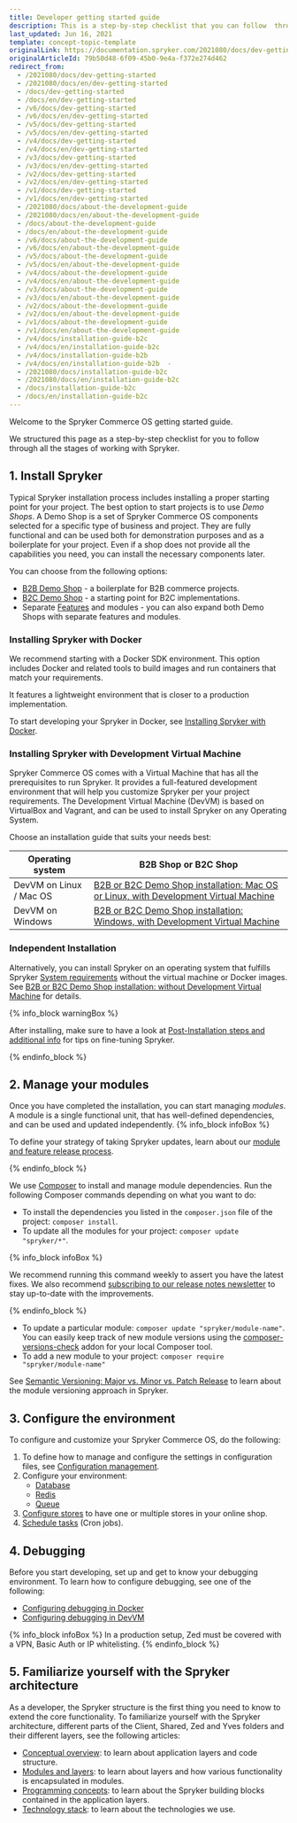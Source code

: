 ```yaml
---
title: Developer getting started guide
description: This is a step-by-step checklist that you can follow  through all the stages of working with Spryker.
last_updated: Jun 16, 2021
template: concept-topic-template
originalLink: https://documentation.spryker.com/2021080/docs/dev-getting-started
originalArticleId: 79b50d48-6f09-45b0-9e4a-f372e274d462
redirect_from:
  - /2021080/docs/dev-getting-started
  - /2021080/docs/en/dev-getting-started
  - /docs/dev-getting-started
  - /docs/en/dev-getting-started
  - /v6/docs/dev-getting-started
  - /v6/docs/en/dev-getting-started
  - /v5/docs/dev-getting-started
  - /v5/docs/en/dev-getting-started
  - /v4/docs/dev-getting-started
  - /v4/docs/en/dev-getting-started
  - /v3/docs/dev-getting-started
  - /v3/docs/en/dev-getting-started
  - /v2/docs/dev-getting-started
  - /v2/docs/en/dev-getting-started
  - /v1/docs/dev-getting-started
  - /v1/docs/en/dev-getting-started
  - /2021080/docs/about-the-development-guide
  - /2021080/docs/en/about-the-development-guide
  - /docs/about-the-development-guide
  - /docs/en/about-the-development-guide
  - /v6/docs/about-the-development-guide
  - /v6/docs/en/about-the-development-guide
  - /v5/docs/about-the-development-guide
  - /v5/docs/en/about-the-development-guide
  - /v4/docs/about-the-development-guide
  - /v4/docs/en/about-the-development-guide
  - /v3/docs/about-the-development-guide
  - /v3/docs/en/about-the-development-guide
  - /v2/docs/about-the-development-guide
  - /v2/docs/en/about-the-development-guide
  - /v1/docs/about-the-development-guide
  - /v1/docs/en/about-the-development-guide
  - /v4/docs/installation-guide-b2c
  - /v4/docs/en/installation-guide-b2c
  - /v4/docs/installation-guide-b2b
  - /v4/docs/en/installation-guide-b2b  -
  - /2021080/docs/installation-guide-b2c
  - /2021080/docs/en/installation-guide-b2c
  - /docs/installation-guide-b2c
  - /docs/en/installation-guide-b2c
---
```


Welcome to the Spryker Commerce OS getting started guide.

We structured this page as a step-by-step checklist for you to follow through all the stages of working with Spryker.

## 1. Install Spryker

Typical Spryker installation process includes installing a proper starting point for your project. The best option to start projects is to use *Demo Shops*. A Demo Shop is a set of Spryker Commerce OS components selected for a specific type of business and project. They are fully functional and can be used both for demonstration purposes and as a boilerplate for your project. Even if a shop does not provide all the capabilities you need, you can install the necessary components later.

You can choose from the following options:

* [B2B Demo Shop](/docs/scos/user/intro-to-spryker//b2b-suite.html) - a boilerplate for B2B commerce projects.
* [B2C Demo Shop](/docs/scos/user/intro-to-spryker/b2c-suite.html) - a starting point for B2C implementations.
* Separate [Features](/docs/scos/user/features/{{site.version}}/features.html) and modules - you can also expand both Demo Shops with separate features and modules.

### Installing Spryker with Docker
We recommend starting with a Docker SDK environment. This option includes Docker and related tools to build images and run containers that match your requirements.

It features a lightweight environment that is closer to a production implementation.

To start developing your Spryker in Docker, see [Installing Spryker with Docker](/docs/scos/dev/setup/installing-spryker-with-docker/installing-spryker-with-docker.html).

### Installing Spryker with Development Virtual Machine

Spryker Commerce OS comes with a Virtual Machine that has all the prerequisites to run Spryker. It provides a full-featured development environment that will help you customize Spryker per your project requirements. The Development Virtual Machine (DevVM) is based on VirtualBox and Vagrant, and can be used to install Spryker on any Operating System.

Choose an installation guide that suits your needs best:


| Operating system | B2B Shop or B2C Shop |
| --- | --- |
| DevVM on Linux / Mac OS | [B2B or B2C Demo Shop installation: Mac OS or Linux, with Development Virtual Machine](/docs/scos/dev/setup/installing-spryker-with-development-virtual-machine/installing-spryker-with-devvm-on-macos-and-linux.html) |
| DevVM on Windows | [B2B or B2C Demo Shop installation: Windows, with Development Virtual Machine](/docs/scos/dev/setup/installing-spryker-without-devvm.html) |

### Independent Installation
Alternatively, you can install Spryker on an operating system that fulfills Spryker [System requirements](/docs/scos/dev/setup/system-requirements.html) without the virtual machine or Docker images. See [B2B or B2C Demo Shop installation: without Development Virtual Machine](/docs/scos/dev/setup/installing-spryker-with-development-virtual-machine/installing-spryker-with-devvm-on-windows.html) for details.

{% info_block warningBox %}

After installing, make sure to have a look at [Post-Installation steps and additional info](/docs/scos/dev/setup/post-installation-steps-and-additional-info.html) for tips on fine-tuning Spryker.

{% endinfo_block %}

## 2. Manage your modules

Once you have completed the installation, you can start managing *modules*. A module is a single functional unit, that has well-defined dependencies, and can be used and updated independently.
{% info_block infoBox %}

To define your strategy of taking Spryker updates, learn about our [module and feature release process](/docs/scos/user/intro-to-spryker/spryker-release-process.html).

{% endinfo_block %}

We use [Composer](/docs/scos/dev/setup/composer.html) to install and manage module dependencies.
Run the following Composer commands depending on what you want to do:
* To install the dependencies you listed in the `composer.json` file of the project: `composer install`.
*  To update all the modules for your project: `composer update "spryker/*"`.

{% info_block infoBox %}

We recommend running this command weekly to assert you have the latest fixes. We also recommend [subscribing to our release notes newsletter](https://now.spryker.com/release-notes) to stay up-to-date with the improvements.

{% endinfo_block %}

*  To update a particular module: `composer update "spryker/module-name"`. You can easily keep track of new module versions using the [composer-versions-check](https://github.com/Soullivaneuh/composer-versions-check) addon for your local Composer tool.
*  To add a new module to your project: `composer require "spryker/module-name"`

See [Semantic Versioning: Major vs. Minor vs. Patch Release](/docs/scos/dev/architecture/module-api/semantic-versioning-major-vs.-minor-vs.-patch-release.html) to learn about the module versioning approach in Spryker.


## 3. Configure the environment

To configure and customize your Spryker Commerce OS, do the following:

1. To define how to manage and configure the settings in configuration files, see [Configuration management](/docs/scos/dev/back-end-development/data-manipulation/configuration-management.html).
2. Configure your environment:
    *   [Database](/docs/scos/dev/setup/configuring-the-database-server.html)
    *   [Redis](/docs/scos/dev/setup/redis-configuration.html)
    <!---*   [ElasticSearch](/docs/scos/dev/back-end-development/data-manipulation/data-interaction/search/configuring-elasticsearch.html)-->
    *   [Queue](/docs/scos/dev/back-end-development/data-manipulation/queue/queue.html)
3. [Configure stores](/docs/scos/dev/tutorials-and-howtos/howtos/howto-set-up-multiple-stores.html#configuring-stores) to have one or multiple stores in your online shop.
4. [Schedule tasks](/docs/scos/dev/back-end-development/cronjobs/cronjobs.html) (Cron jobs).
<!---4. Move to the maintenance mode-->

## 4. Debugging

Before you start developing, set up and get to know your debugging environment. To learn how to configure debugging, see one of the following:
* [Configuring debugging in Docker](/docs/scos/dev/the-docker-sdk/{{site.version}}/configuring-debugging-in-docker.html)
* [Configuring debugging in DevVM](/docs/scos/dev/setup/installing-spryker-with-development-virtual-machine/configuring-debugging-in-devvm/configuring-debugging-in-devvm.html)

{% info_block infoBox %}
In a production setup, Zed must be covered with a VPN, Basic Auth or IP whitelisting.
{% endinfo_block %}

## 5. Familiarize yourself with the Spryker architecture

As a developer, the Spryker structure is the first thing you need to know to extend the core functionality. To familiarize yourself with the Spryker architecture, different parts of the Client, Shared, Zed and Yves folders and their different layers, see the following articles:

* [Conceptual overview](/docs/scos/dev/architecture/conceptual-overview.html): to learn about application layers and code structure.
* [Modules and layers](/docs/scos/dev/architecture/modules-and-layers.html): to learn about layers and how various functionality is encapsulated in modules.
* [Programming concepts](/docs/scos/dev/architecture/programming-concepts.html): to learn about the Spryker building blocks contained in the application layers.
* [Technology stack](/docs/scos/dev/architecture/technology-stack.html): to learn about the technologies we use.

<!---* Introduction to navigating the folder structure, main concepts and namespacing.
* The project directory
* The OS directories-->

<!---## Step 5: The Development Virtual Machine

Get to know the parts of the Spryker Development Virtual Machine with which we ship the Spryker Commerce OS so that you have a pre-configured and ready to go stack.

* What is the Spryker DevVM (Development Virtual Machine) and why do we need it?
* Main Structure
* Technology Stack: Linux distribution, PHP, Postgres, MySQL, ES, Redis, Queue, Jenkins-->
